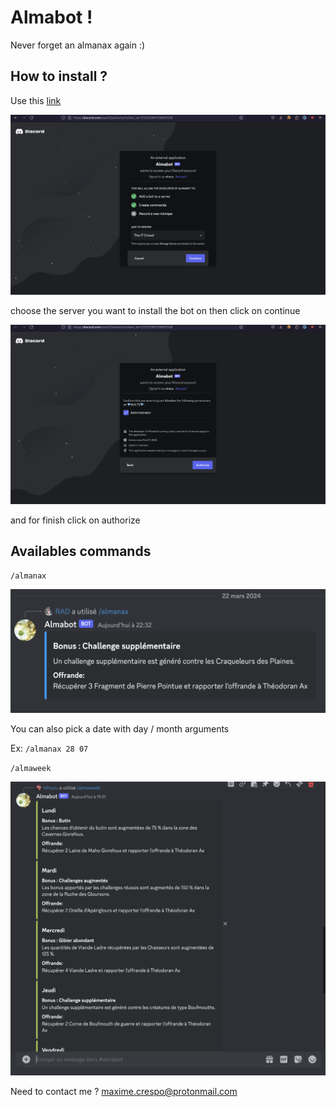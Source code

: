 # Almabot !

Never forget an almanax again :)

## How to install ?

Use this [link](https://discord.com/oauth2/authorize?client_id=1212122961109057538)

![setup screenshot](screenshots/setup.png)

choose the server you want to install the bot on then click on continue

![install screenshot](screenshots/install.png)

and for finish click on authorize

## Availables commands

``/almanax``

![almanax screenshot](screenshots/almanax_basic.png)

You can also pick a date with day / month arguments

Ex: ``/almanax 28 07``


``/almaweek``

![almaweek screenshot](screenshots/almaweek.png)

Need to contact me ? maxime.crespo@protonmail.com

